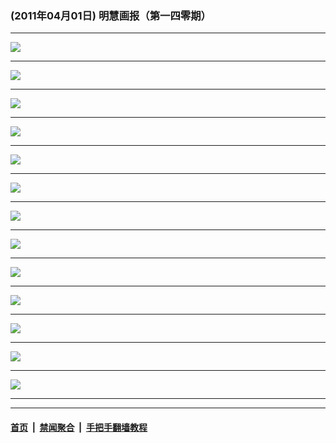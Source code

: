 ### (2011年04月01日) 明慧画报（第一四零期） 

---

<img src="http://qikan.minghui.org/mhqkpage/qikanimage/2011/04/01/mhhb140-china-reader-online1.png"/><hr/>
<img src="http://qikan.minghui.org/mhqkpage/qikanimage/2011/04/01/mhhb140-china-reader-online2.png"/><hr/>
<img src="http://qikan.minghui.org/mhqkpage/qikanimage/2011/04/01/mhhb140-china-reader-online3.png"/><hr/>
<img src="http://qikan.minghui.org/mhqkpage/qikanimage/2011/04/01/mhhb140-china-reader-online4.png"/><hr/>
<img src="http://qikan.minghui.org/mhqkpage/qikanimage/2011/04/01/mhhb140-china-reader-online5.png"/><hr/>
<img src="http://qikan.minghui.org/mhqkpage/qikanimage/2011/04/01/mhhb140-china-reader-online6.png"/><hr/>
<img src="http://qikan.minghui.org/mhqkpage/qikanimage/2011/04/01/mhhb140-china-reader-online7.png"/><hr/>
<img src="http://qikan.minghui.org/mhqkpage/qikanimage/2011/04/01/mhhb140-china-reader-online8.png"/><hr/>
<img src="http://qikan.minghui.org/mhqkpage/qikanimage/2011/04/01/mhhb140-china-reader-online9.png"/><hr/>
<img src="http://qikan.minghui.org/mhqkpage/qikanimage/2011/04/01/mhhb140-china-reader-online10.png"/><hr/>
<img src="http://qikan.minghui.org/mhqkpage/qikanimage/2011/04/01/mhhb140-china-reader-online11.png"/><hr/>
<img src="http://qikan.minghui.org/mhqkpage/qikanimage/2011/04/01/mhhb140-china-reader-online12.png"/><hr/>
<img src="http://qikan.minghui.org/mhqkpage/qikanimage/2011/04/01/mhhb140-china-reader-online13.png"/><hr/>


---

#### [首页](../../../..) &nbsp;|&nbsp; [禁闻聚合](https://github.com/gfw-breaker/banned-news) &nbsp;|&nbsp; [手把手翻墙教程](https://github.com/gfw-breaker/guides) 